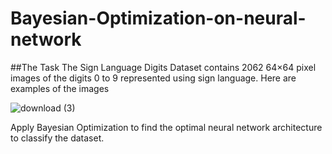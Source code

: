 # Bayesian-Optimization-on-neural-network
##The Task
The Sign Language Digits Dataset contains 2062 64×64 pixel images of the digits 0 to 9 represented using sign language. Here are examples of the images

![download (3)](https://user-images.githubusercontent.com/82107572/154524893-50183d16-176e-4a37-b988-abaec20527a8.png)

Apply Bayesian Optimization to find the optimal neural network architecture to classify the dataset.
